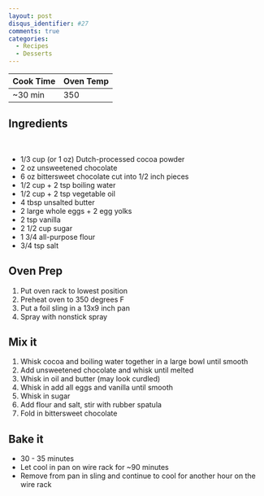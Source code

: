 ```yaml
---
layout: post
disqus_identifier: #27
comments: true
categories: 
  - Recipes
  - Desserts
---
```


Cook Time | Oven Temp
----------|----------
 ~30 min  | 350

## Ingredients
<br/>

* 1/3 cup (or 1 oz) Dutch-processed cocoa powder
* 2 oz unsweetened chocolate
* 6 oz bittersweet chocolate cut into 1/2 inch pieces
* 1/2 cup + 2 tsp boiling water
* 1/2 cup + 2 tsp vegetable oil
* 4 tbsp unsalted butter
* 2 large whole eggs + 2 egg yolks
* 2 tsp vanilla
* 2 1/2 cup sugar
* 1 3/4 all-purpose flour
* 3/4 tsp salt

## Oven Prep

1. Put oven rack to lowest position
1. Preheat oven to 350 degrees F
1. Put a foil sling in a 13x9 inch pan
1. Spray with nonstick spray

## Mix it

1. Whisk cocoa and boiling water together in a large bowl until smooth
1. Add unsweetened chocolate and whisk until melted
1. Whisk in oil and butter (may look curdled)
1. Whisk in add all eggs and vanilla until smooth
1. Whisk in sugar
1. Add flour and salt, stir with rubber spatula
1. Fold in bittersweet chocolate

## Bake it

* 30 - 35 minutes
* Let cool in pan on wire rack for ~90 minutes
* Remove from pan in sling and continue to cool for another hour on the wire rack

